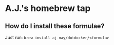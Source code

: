 # A.J.'s homebrew tap

## How do I install these formulae?

Just run: `brew install aj-may/dotdocker/<formula>`
